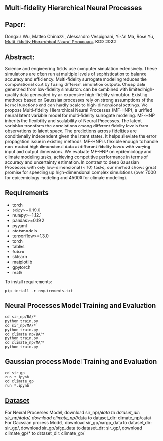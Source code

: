 
## Multi-fidelity Hierarchical Neural Processes
## Paper: 
Dongxia Wu, Matteo Chinazzi, Alessandro Vespignani, Yi-An Ma, Rose Yu, [Multi-fidelity Hierarchical Neural Processes](https://arxiv.org/abs/2206.04872), 
KDD 2022

## Abstract:
Science and engineering fields use computer simulation extensively. These simulations are often run at multiple levels of sophistication to balance 
accuracy and efficiency. Multi-fidelity surrogate modeling reduces the computational cost by fusing different simulation outputs. Cheap data generated 
from low-fidelity simulators can be combined with limited high-quality data generated by an expensive high-fidelity simulator. Existing methods based 
on Gaussian processes rely on strong assumptions of the kernel functions and can hardly scale to high-dimensional settings. We propose Multi-fidelity 
Hierarchical Neural Processes (MF-HNP), a unified neural latent variable model for multi-fidelity surrogate modeling. MF-HNP inherits the flexibility 
and scalability of Neural Processes. The latent variables transform the correlations among different fidelity levels from observations to latent space. 
The predictions across fidelities are conditionally independent given the latent states. It helps alleviate the error propagation issue in existing 
methods. MF-HNP is flexible enough to handle non-nested high dimensional data at different fidelity levels with varying input and output dimensions. 
We evaluate MF-HNP on epidemiology and climate modeling tasks, achieving competitive performance in terms of accuracy and uncertainty estimation. 
In contrast to deep Gaussian Processes with only low-dimensional (< 10) tasks, our method shows great promise for speeding up high-dimensional 
complex simulations (over 7000 for epidemiology modeling and 45000 for climate modeling).

## Requirements
* torch
* scipy>=0.19.0
* numpy>=1.12.1
* pandas>=0.19.2
* pyyaml
* statsmodels
* tensorflow>=1.3.0
* torch
* tables
* future
* sklearn
* matplotlib
* gpytorch
* math

To install requirements:
```
pip install -r requirements.txt
```
## Neural Processes Model Training and Evaluation
```
cd sir_np/BA/*
python train.py
cd sir_np/MA/*
python train.py
cd climate_np/BA/*
python train.py
cd climate_np/MA/*
python train.py
```
## Gaussian process Model Training and Evaluation
```
cd sir_gp
run *.ipynb
cd climate_gp
run *.ipynb
```

## [Dataset](https://drive.google.com/drive/folders/1l5gqueulNXIrNc6yElx3WU8w-joxFiYj?usp=sharing)
For Neural Processes Model, download sir_np/*/data to dataset_dir: sir_np/data/, download climate_np/*/data to dataset_dir: climate_np/data/  
For Gaussian process Model, download sir_gp/nargp_data to dataset_dir: sir_gp/, download sir_gp/sfgp_data to dataset_dir: sir_gp/, 
download climate_gp/* to dataset_dir: climate_gp/


<!-- ## Cite
```
@article{wu2022multi,
  title={Multi-fidelity Hierarchical Neural Processes},
  author={Wu, Dongxia and Chinazzi, Matteo and Vespignani, Alessandro and Ma, Yi-An and Yu, Rose},
  journal={arXiv preprint arXiv:2206.04872},
  year={2022}
}
``` -->


